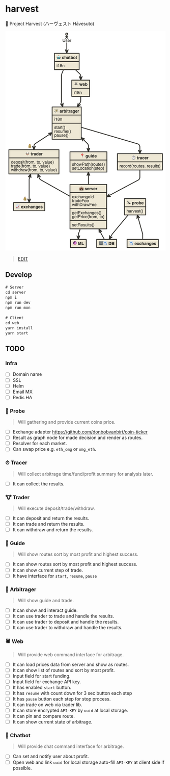 # harvest
🐝 Project Harvest (ハーヴェスト Hāvesuto)

![](./raw/overview.png)
> [EDIT](http://www.nomnoml.com/#view/%5B%3Cactor%3EUser%5D-%3E%5B%F0%9F%A4%96%20chatbot%5D%0A%0A%5B%F0%9F%A4%96%20chatbot%7Ci18n%5D%0A%5B%F0%9F%A4%96%20chatbot%5D-%3E%5B%F0%9F%92%B8%20arbitrager%5D%0A%5B%F0%9F%A4%96%20chatbot%5D-%3E%5B%F0%9F%95%B7%20web%5D%0A%0A%5B%F0%9F%95%B7%20web%7Ci18n%5D%0A%5B%F0%9F%95%B7%20web%5D-%3E%5B%F0%9F%92%B8%20arbitrager%5D%0A%0A%5B%F0%9F%92%B8%20arbitrager%7Ci18n%7Cstart()%3Bresume()%3Bpause()%5D%0A%5B%F0%9F%92%B8%20arbitrager%5D%3C-%3E%F0%9F%92%B0%5B%F0%9F%90%AE%20trader%5D%0A%5B%F0%9F%92%B8%20arbitrager%5D%3C-%3E%5B%F0%9F%93%8D%20guide%5D%0A%5B%F0%9F%92%B8%20arbitrager%5D-%3E%5B%E2%8F%B1%20tracer%5D%0A%0A%5B%F0%9F%90%AE%20trader%5D%3C-%3E%F0%9F%92%B0%5B%F0%9F%93%88%20exchanges%5D%0A%0A%5B%F0%9F%90%AE%20trader%7C%0Adeposit(from%2C%20to%2C%20value)%3B%0Atrade(from%2C%20to%2C%20value)%3B%0Awithdraw(from%2C%20to%2C%20value)%0A%5D%3C-%5B%F0%9F%92%BC%20server%5D%0A%0A%5B%F0%9F%93%8D%20guide%7CshowPath(routes)%3BsetLocation(step)%5D%0A%5B%F0%9F%93%8D%20guide%5D%3C-%5B%F0%9F%92%BC%20server%5D%0A%0A%5B%E2%8F%B1%20tracer%7Crecord(routes%2C%20results)%5D%0A%5B%E2%8F%B1%20tracer%5D-%3E%5B%F0%9F%92%BC%20server%5D%0A%0A%5B%F0%9F%92%BC%20server%7CexchangeId%3BtradeFee%3BwithDrawFee%7C%0AgetExchanges()%0AgetPrice(from%2C%20to)%7C%0AsetResults()%0A%5D%0A%5B%F0%9F%92%BC%20server%5D%3C-%5B%F0%9F%97%84%F0%9F%93%89%20DB%5D%0A%0A%5B%F0%9F%90%9C%20probe%7Charvest()%5D%0A%5B%F0%9F%90%9C%20probe%5D%3C-%5B%F0%9F%93%89%20exchanges%5D%0A%5B%F0%9F%90%9C%20probe%5D-%3E%5B%F0%9F%97%84%F0%9F%93%89%20DB%5D%0A%0A%5B%F0%9F%92%BC%20server%5D-%3E%5B%F0%9F%94%AE%20ML%5D)

## Develop
```
# Server
cd server
npm i
npm run dev
npm run mon

# Client
cd web
yarn install
yarn start
```

## TODO
### Infra
- [ ] Domain name
- [ ] SSL
- [ ] Helm
- [ ] Email MX
- [ ] Redis HA

### 🐜 Probe
> Will gathering and provide current coins price.
- [ ] Exchange adapter https://github.com/donbobvanbirt/coin-ticker
- [ ] Result as graph node for made decision and render as routes.
- [ ] Resolver for each market.
- [ ] Can swap price e.g. `eth_omg` or `omg_eth`.

### ⏱ Tracer
> Will collect arbitrage time/fund/profit summary for analysis later.
- [ ] It can collect the results.

### 🐮 Trader
> Will execute deposit/trade/withdraw.
- [ ] It can deposit and return the results.
- [ ] It can trade and return the results.
- [ ] It can withdraw and return the results.

### 📍 Guide
> Will show routes sort by most profit and highest success.
- [ ] It can show routes sort by most profit and highest success.
- [ ] It can show current step of trade.
- [ ] It have interface for `start`, `resume`, `pause`

### 💸 Arbitrager
> Will show guide and trade.
- [ ] It can show and interact guide.
- [ ] It can use trader to trade and handle the results.
- [ ] It can use trader to deposit and handle the results.
- [ ] It can use trader to withdraw and handle the results.

### 🕷 Web
> Will provide web command interface for arbitrage.
- [ ] It can load prices data from server and show as routes.
- [ ] It can show list of routes and sort by most profit.
- [ ] Input field for start funding.
- [ ] Input field for exchange API key.
- [ ] It has enabled `start` button.
- [ ] It has `resume` with count down for 3 sec button each step
- [ ] It has `pause` button each step for stop process.
- [ ] It can trade on web via trader lib.
- [ ] It can store encrypted `API-KEY` by `uuid` at local storage.
- [ ] It can pin and compare route.
- [ ] It can show current state of arbitrage.

### 🤖 Chatbot
> Will provide chat command interface for arbitrage.
- [ ] Can set and notify user about profit.
- [ ] Open web and link `uuid` for local storage auto-fill `API-KEY` at client side if possible.
